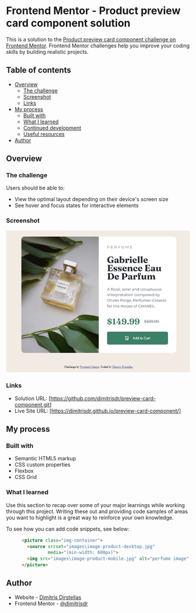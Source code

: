 # Frontend Mentor - Product preview card component solution

This is a solution to the [Product preview card component challenge on Frontend Mentor](https://www.frontendmentor.io/challenges/product-preview-card-component-GO7UmttRfa). Frontend Mentor challenges help you improve your coding skills by building realistic projects. 

## Table of contents

- [Overview](#overview)
  - [The challenge](#the-challenge)
  - [Screenshot](#screenshot)
  - [Links](#links)
- [My process](#my-process)
  - [Built with](#built-with)
  - [What I learned](#what-i-learned)
  - [Continued development](#continued-development)
  - [Useful resources](#useful-resources)
- [Author](#author)

## Overview

### The challenge

Users should be able to:

- View the optimal layout depending on their device's screen size
- See hover and focus states for interactive elements

### Screenshot

![Project image](project.jpeg)


### Links

- Solution URL: [https://github.com/dimitrisdr/preview-card-component.git]
- Live Site URL: [https://dimitrisdr.github.io/preview-card-component/]

## My process

### Built with

- Semantic HTML5 markup
- CSS custom properties
- Flexbox
- CSS Grid


### What I learned

Use this section to recap over some of your major learnings while working through this project. Writing these out and providing code samples of areas you want to highlight is a great way to reinforce your own knowledge.

To see how you can add code snippets, see below:

```html
      <picture class="img-container">
        <source srcset="images\image-product-desktop.jpg"
                media="(min-width: 600px)">
        <img src="images\image-product-mobile.jpg" alt="perfume image" class="img">
      </picture>
```




## Author

- Website - [Dimitris Dirstellas](https://www.your-site.com)
- Frontend Mentor - [@dimitrisdr](https://www.frontendmentor.io/profile/dimitrisdr)





